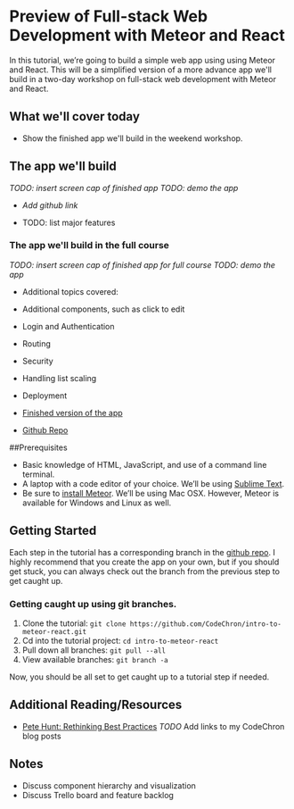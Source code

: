 # Preview of Full-stack Web Development with Meteor and React
In this tutorial, we’re going to build a simple web app using using Meteor and React. This will be a simplified version of a more advance app we'll build in a two-day workshop on full-stack web development with Meteor and React.

## What we'll cover today

- Show the finished app we'll build in the weekend workshop.


## The app we'll build
_TODO: insert screen cap of finished app_
_TODO: demo the app_
- _Add github link_

- TODO: list major features


### The app we'll build in the full course
_TODO: insert screen cap of finished app for full course_
_TODO: demo the app_

- Additional topics covered:
- Additional components, such as click to edit
- Login and Authentication
- Routing
- Security
- Handling list scaling
- Deployment





- [Finished version of the app](http://intro-to-meteor-react.meteor.com/)
- [Github Repo](https://github.com/CodeChron/intro-to-meteor-react)

##Prerequisites 
- Basic knowledge of HTML, JavaScript, and use of a command line terminal.
- A laptop with a code editor of your choice.  We’ll be using [Sublime Text](http://www.sublimetext.com/3 ).
- Be sure to [install Meteor](https://www.meteor.com/install). We’ll be using Mac OSX. However, Meteor is available for Windows and Linux as well.

## Getting Started
Each step in the tutorial has a corresponding branch in the [github repo](https://github.com/CodeChron/intro-to-meteor-react).  I highly recommend that you create the app on your own, but if you should get stuck, you can always check out the branch from the previous step to get caught up.

### Getting caught up using git branches.
1. Clone the tutorial: ```git clone https://github.com/CodeChron/intro-to-meteor-react.git```
2. Cd into the tutorial project: ```cd intro-to-meteor-react```
2. Pull down all branches: ```git pull --all```
3. View available branches: ```git branch -a```

Now, you should be all set to get caught up to a tutorial step if needed.

## Additional Reading/Resources
- [Pete Hunt: Rethinking Best Practices](https://www.youtube.com/watch?v=DgVS-zXgMTk#t=1432)
_TODO_ Add links to my CodeChron blog posts


## Notes
- Discuss component hierarchy and visualization
- Discuss Trello board and feature backlog
